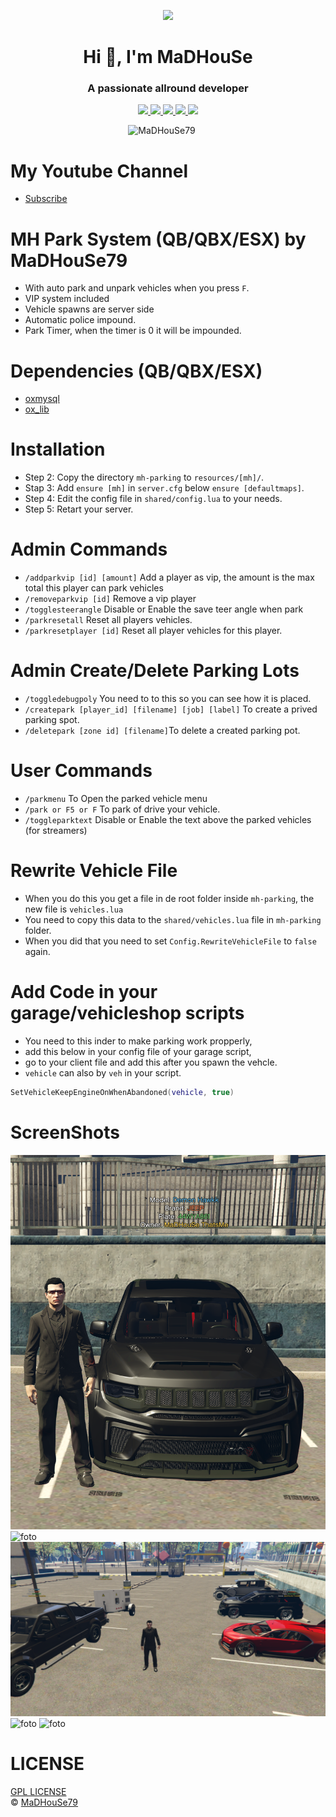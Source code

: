 <p align="center">
    <img width="140" src="https://icons.iconarchive.com/icons/iconarchive/red-orb-alphabet/128/Letter-M-icon.png" />  
    <h1 align="center">Hi 👋, I'm MaDHouSe</h1>
    <h3 align="center">A passionate allround developer </h3>    
</p>

<p align="center">
    <a href="https://github.com/MaDHouSe79/mh-parking/issues">
        <img src="https://img.shields.io/github/issues/MaDHouSe79/mh-parking"/> 
    </a>
    <a href="https://github.com/MaDHouSe79/mh-parking/watchers">
        <img src="https://img.shields.io/github/watchers/MaDHouSe79/mh-parking"/> 
    </a> 
    <a href="https://github.com/MaDHouSe79/mh-parking/network/members">
        <img src="https://img.shields.io/github/forks/MaDHouSe79/mh-parking"/> 
    </a>  
    <a href="https://github.com/MaDHouSe79/mh-parking/stargazers">
        <img src="https://img.shields.io/github/stars/MaDHouSe79/mh-parking?color=white"/> 
    </a>
    <a href="https://github.com/MaDHouSe79/mh-parking/blob/main/LICENSE">
        <img src="https://img.shields.io/github/license/MaDHouSe79/mh-parking?color=black"/> 
    </a>      
</p>

<p align="center">
    <img src="https://komarev.com/ghpvc/?username=MaDHouSe79&label=Profile%20views&color=3464eb&style=for-the-badge&logo=star&abbreviated=true" alt="MaDHouSe79" style="padding-right:20px;" />
</p>

# My Youtube Channel
- [Subscribe](https://www.youtube.com/@MaDHouSe79) 

# MH Park System (QB/QBX/ESX) by MaDHouSe79
- With auto park and unpark vehicles when you press `F`.
- VIP system included
- Vehicle spawns are server side
- Automatic police impound.
- Park Timer, when the timer is 0 it will be impounded.

# Dependencies (QB/QBX/ESX)
- [oxmysql](https://github.com/overextended/oxmysql/releases/tag/v1.9.3)
- [ox_lib](https://github.com/overextended/ox_lib/releases)

# Installation
- Step 2: Copy the directory `mh-parking` to `resources/[mh]/`.
- Stap 3: Add `ensure [mh]` in `server.cfg` below `ensure [defaultmaps]`.
- Step 4: Edit the config file in `shared/config.lua` to your needs.
- Step 5: Retart your server.

# Admin Commands
- `/addparkvip [id] [amount]` Add a player as vip, the amount is the max total this player can park vehicles
- `/removeparkvip [id]` Remove a vip player
- `/togglesteerangle` Disable or Enable the save teer angle when park
- `/parkresetall` Reset all players vehicles.
- `/parkresetplayer [id]` Reset all player vehicles for this player.

# Admin Create/Delete Parking Lots
- `/toggledebugpoly` You need to to this so you can see how it is placed.
- `/createpark [player_id] [filename] [job] [label]` To create a prived parking spot.
- `/deletepark [zone id] [filename]`To delete a created parking pot.

# User Commands
- `/parkmenu` To Open the parked vehicle menu
- `/park or F5 or F` To park of drive your vehicle.
- `/toggleparktext` Disable or Enable the text above the parked vehicles (for streamers)

# Rewrite Vehicle File
- When you do this you get a file in de root folder inside `mh-parking`, the new file is `vehicles.lua`
- You need to copy this data to the `shared/vehicles.lua` file in `mh-parking` folder.
- When you did that you need to set `Config.RewriteVehicleFile` to `false` again.

# Add Code in your garage/vehicleshop scripts
- You need to this inder to make parking work propperly,
- add this below in your config file of your garage script,
- go to your client file and add this after you spawn the vehcle.
- `vehicle` can also by `veh` in your script.
```lua
SetVehicleKeepEngineOnWhenAbandoned(vehicle, true)
```

# ScreenShots
![foto](https://github.com/MaDHouSe79/mh-parking/blob/main/screenshots/1.png)
![foto](https://github.com/MaDHouSe79/mh-parking/blob/main/screenshots/2.png)
![foto](https://github.com/MaDHouSe79/mh-parking/blob/main/screenshots/3.png)
![foto](https://github.com/MaDHouSe79/mh-parking/blob/main/screenshots/4.png)
![foto](https://github.com/MaDHouSe79/mh-parking/blob/main/screenshots/5.png)

# LICENSE
[GPL LICENSE](./LICENSE)<br />
&copy; [MaDHouSe79](https://www.youtube.com/@MaDHouSe79)